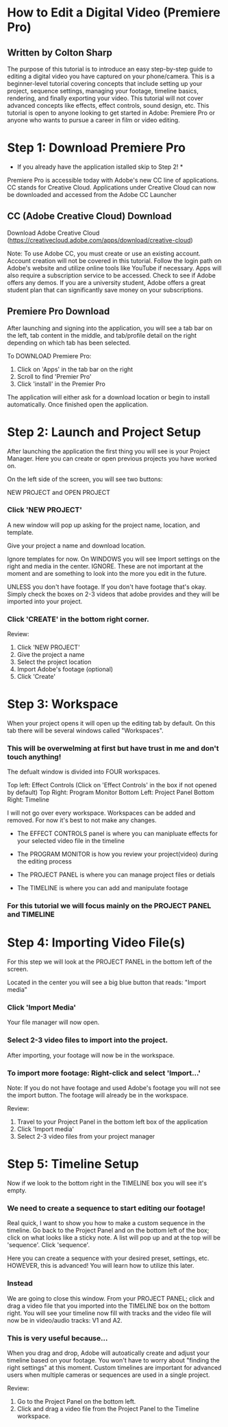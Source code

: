# How to Edit a Digital Video (Premiere Pro)
## Written by Colton Sharp

The purpose of this tutorial is to introduce an easy step-by-step guide to editing a digital video you have captured on your phone/camera. This is a beginner-level tutorial covering concepts that include setting up your project, sequence settings, managing your footage, timeline basics, rendering, and finally exporting your video. This tutorial will not cover advanced concepts like effects, effect controls, sound design, etc. This tutorial is open to anyone looking to get started in Adobe: Premiere Pro or anyone who wants to pursue a career in film or video editing. 

# Step 1: Download Premiere Pro 

* If you already have the application istalled skip to Step 2! *

Premiere Pro is accessible today with Adobe's new CC line of applications. CC stands for Creative Cloud. Applications under Creative Cloud can now be downloaded and accessed from the Adobe CC Launcher

## CC (Adobe Creative Cloud) Download
Download Adobe Creative Cloud (https://creativecloud.adobe.com/apps/download/creative-cloud)

Note: To use Adobe CC, you must create or use an existing account. Account creation will not be covered in this tutorial. Follow the login path on Adobe's website and utilize online tools like YouTube if necessary. Apps will also require a subscription service to be accessed. Check to see if Adobe offers any demos. If you are a university student, Adobe offers a great student plan that can significantly save money on your subscriptions. 

## Premiere Pro Download

After launching and signing into the application, you will see a tab bar on the left, tab content in the middle, and tab/profile detail on the right depending on which tab has been selected.

To DOWNLOAD Premiere Pro:

1. Click on 'Apps' in the tab bar on the right
2. Scroll to find 'Premier Pro'
3. Click 'install' in the Premier Pro

The application will either ask for a download location or begin to install automatically. Once finished open the application. 

# Step 2: Launch and Project Setup

After launching the application the first thing you will see is your Project Manager. Here you can create or open previous projects you have worked on. 

On the left side of the screen, you will see two buttons:

NEW PROJECT and OPEN PROJECT

### Click 'NEW PROJECT'

A new window will pop up asking for the project name, location, and template.

Give your project a name and download location.

Ignore templates for now. On WINDOWS you will see Import settings on the right and media in the center. IGNORE. These are not important at the moment and are something to look into the more you edit in the future.

UNLESS you don't have footage. If you don't have footage that's okay. Simply check the boxes on 2-3 videos that adobe provides and they will be imported into your project.

### Click 'CREATE' in the bottom right corner.

Review: 
1. Click 'NEW PROJECT'
2. Give the project a name
3. Select the project location
4. Import Adobe's footage (optional)
5. Click 'Create'

# Step 3: Workspace

When your project opens it will open up the editing tab by default. On this tab there will be several windows called "Workspaces". 

### This will be overwelming at first but have trust in me and don't touch anything!

The defualt window is divided into FOUR workspaces. 

Top left: Effect Controls (Click on 'Effect Controls' in the box if not opened by default)
Top Right: Program Monitor 
Bottom Left: Project Panel 
Bottom Right: Timeline

I will not go over every workspace. Workspaces can be added and removed. For now it's best to not make any changes.

* The EFFECT CONTROLS panel is where you can manipluate effects for your selected video file in the timeline

* The PROGRAM MONITOR is how you review your project(video) during the editing process

* The PROJECT PANEL is where you can manage project files or detials

* The TIMELINE is where you can add and manipulate footage

### For this tutorial we will focus mainly on the PROJECT PANEL and TIMELINE 

# Step 4: Importing Video File(s)

For this step we will look at the PROJECT PANEL in the bottom left of the screen.

Located in the center you will see a big blue button that reads: "Import media" 

### Click 'Import Media'

Your file manager will now open. 

### Select 2-3 video files to import into the project.

After importing, your footage will now be in the workspace. 

### To import more footage: Right-click and select 'Import...' 

Note: If you do not have footage and used Adobe's footage you will not see the import button. The footage will already be in the workspace.

Review:
1. Travel to your Project Panel in the bottom left box of the application
2. Click 'Import media'
3. Select 2-3 video files from your project manager

# Step 5: Timeline Setup 

Now if we look to the bottom right in the TIMELINE box you will see it's empty.

### We need to create a sequence to start editing our footage!

Real quick, I want to show you how to make a custom sequence in the timeline. Go back to the Project Panel and on the bottom left of the box; click on what looks like a sticky note. A list will pop up and at the top will be 'sequence'. Click 'sequence'.

Here you can create a sequence with your desired preset, settings, etc. HOWEVER, this is advanced! You will learn how to utilize this later.

### Instead

We are going to close this window. From your PROJECT PANEL; click and drag a video file that you imported into the TIMELINE box on the bottom right. You will see your timeline now fill with tracks and the video file will now be in video/audio tracks: V1 and A2.

### This is very useful because...

When you drag and drop, Adobe will autoatically create and adjust your timeline based on your footage. You won't have to worry about "finding the right settings" at this moment. Custom timelines are important for advanced users when multiple cameras or sequences are used in a single project. 

Review:
1. Go to the Project Panel on the bottom left. 
2. Click and drag a video file from the Project Panel to the Timeline workspace.


